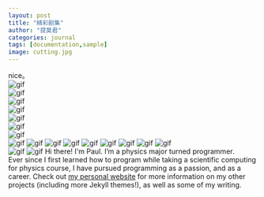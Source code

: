 ```yaml
---
layout: post
title: "精彩剧集"
author: "提莫君"
categories: journal
tags: [documentation,sample]
image: cutting.jpg
---
```

nice。  
![gif](https://cdn.jsdelivr.net/gh/saltteemo/pic@master/JOB-003.gif)  
![gif](https://cdn.jsdelivr.net/gh/saltteemo/pic@master/JOB-004.gif)  
![gif](https://cdn.jsdelivr.net/gh/saltteemo/pic@master/JOB-009.gif)  
![gif](https://cdn.jsdelivr.net/gh/saltteemo/pic@master/JOB-010.gif)  
![gif](https://cdn.jsdelivr.net/gh/saltteemo/pic@master/JOB-014-1.gif)  
![gif](https://cdn.jsdelivr.net/gh/saltteemo/pic@master/JOB-014-2.gif)  
![gif](https://cdn.jsdelivr.net/gh/saltteemo/pic@master/JOB-015.gif)  
![gif](https://cdn.jsdelivr.net/gh/saltteemo/pic@master/JOB-016-1.gif)
![gif](https://cdn.jsdelivr.net/gh/saltteemo/pic@master/JOB-016-2.gif)
![gif](https://cdn.jsdelivr.net/gh/saltteemo/pic@master/JOB-017.gif)
![gif](https://cdn.jsdelivr.net/gh/saltteemo/pic@master/JOB-018.gif)
![gif](https://cdn.jsdelivr.net/gh/saltteemo/pic@master/JOB-021.gif)
![gif](https://cdn.jsdelivr.net/gh/saltteemo/pic@master/JOB-029.gif)
![gif](https://cdn.jsdelivr.net/gh/saltteemo/pic@master/JOB-030.gif)
![gif](https://cdn.jsdelivr.net/gh/saltteemo/pic@master/JOB-031.gif)
![gif](https://cdn.jsdelivr.net/gh/saltteemo/pic@master/JOB-032.gif)  
![gif](https://cdn.jsdelivr.net/gh/saltteemo/pic@master/JOB-033.gif)
![gif](https://cdn.jsdelivr.net/gh/saltteemo/pic@master/JOB-036.gif)
Hi there! I'm Paul. I’m a physics major turned programmer.   
Ever since I first learned how to program while taking a scientific computing for physics course, I have pursued programming as a passion, and as a career. 
Check out [my personal website](https://www.lenpaul.com/) for more information on my other projects (including more Jekyll themes!), as well as some of my writing.

